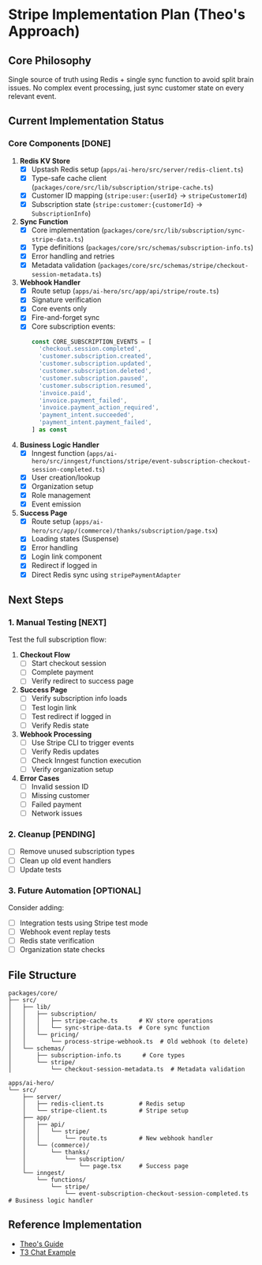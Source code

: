# Stripe Implementation Plan (Theo's Approach)

## Core Philosophy
Single source of truth using Redis + single sync function to avoid split brain issues. No complex event processing, just sync customer state on every relevant event.

## Current Implementation Status

### Core Components [DONE]
1. **Redis KV Store**
   - [x] Upstash Redis setup (`apps/ai-hero/src/server/redis-client.ts`)
   - [x] Type-safe cache client (`packages/core/src/lib/subscription/stripe-cache.ts`)
   - [x] Customer ID mapping (`stripe:user:{userId}` -> `stripeCustomerId`)
   - [x] Subscription state (`stripe:customer:{customerId}` -> `SubscriptionInfo`)

2. **Sync Function**
   - [x] Core implementation (`packages/core/src/lib/subscription/sync-stripe-data.ts`)
   - [x] Type definitions (`packages/core/src/schemas/subscription-info.ts`)
   - [x] Error handling and retries
   - [x] Metadata validation (`packages/core/src/schemas/stripe/checkout-session-metadata.ts`)

3. **Webhook Handler**
   - [x] Route setup (`apps/ai-hero/src/app/api/stripe/route.ts`)
   - [x] Signature verification
   - [x] Core events only
   - [x] Fire-and-forget sync
   - [x] Core subscription events:
     ```typescript
     const CORE_SUBSCRIPTION_EVENTS = [
       'checkout.session.completed',
       'customer.subscription.created',
       'customer.subscription.updated',
       'customer.subscription.deleted',
       'customer.subscription.paused',
       'customer.subscription.resumed',
       'invoice.paid',
       'invoice.payment_failed',
       'invoice.payment_action_required',
       'payment_intent.succeeded',
       'payment_intent.payment_failed',
     ] as const
     ```

4. **Business Logic Handler**
   - [x] Inngest function (`apps/ai-hero/src/inngest/functions/stripe/event-subscription-checkout-session-completed.ts`)
   - [x] User creation/lookup
   - [x] Organization setup
   - [x] Role management
   - [x] Event emission

5. **Success Page**
   - [x] Route setup (`apps/ai-hero/src/app/(commerce)/thanks/subscription/page.tsx`)
   - [x] Loading states (Suspense)
   - [x] Error handling
   - [x] Login link component
   - [x] Redirect if logged in
   - [x] Direct Redis sync using `stripePaymentAdapter`

## Next Steps

### 1. Manual Testing [NEXT]
Test the full subscription flow:
1. **Checkout Flow**
   - [ ] Start checkout session
   - [ ] Complete payment
   - [ ] Verify redirect to success page

2. **Success Page**
   - [ ] Verify subscription info loads
   - [ ] Test login link
   - [ ] Test redirect if logged in
   - [ ] Verify Redis state

3. **Webhook Processing**
   - [ ] Use Stripe CLI to trigger events
   - [ ] Verify Redis updates
   - [ ] Check Inngest function execution
   - [ ] Verify organization setup

4. **Error Cases**
   - [ ] Invalid session ID
   - [ ] Missing customer
   - [ ] Failed payment
   - [ ] Network issues

### 2. Cleanup [PENDING]
- [ ] Remove unused subscription types
- [ ] Clean up old event handlers
- [ ] Update tests

### 3. Future Automation [OPTIONAL]
Consider adding:
- [ ] Integration tests using Stripe test mode
- [ ] Webhook event replay tests
- [ ] Redis state verification
- [ ] Organization state checks

## File Structure
```
packages/core/
├── src/
│   ├── lib/
│   │   ├── subscription/
│   │   │   ├── stripe-cache.ts      # KV store operations
│   │   │   └── sync-stripe-data.ts  # Core sync function
│   │   └── pricing/
│   │       └── process-stripe-webhook.ts  # Old webhook (to delete)
│   └── schemas/
│       ├── subscription-info.ts      # Core types
│       └── stripe/
│           └── checkout-session-metadata.ts  # Metadata validation

apps/ai-hero/
└── src/
    ├── server/
    │   ├── redis-client.ts          # Redis setup
    │   └── stripe-client.ts         # Stripe setup
    ├── app/
    │   ├── api/
    │   │   └── stripe/
    │   │       └── route.ts         # New webhook handler
    │   └── (commerce)/
    │       └── thanks/
    │           └── subscription/
    │               └── page.tsx     # Success page
    └── inngest/
        └── functions/
            └── stripe/
                └── event-subscription-checkout-session-completed.ts  # Business logic handler
```

## Reference Implementation
- [Theo's Guide](https://github.com/t3dotgg/stripe-recommendations)
- [T3 Chat Example](https://t3.chat) 